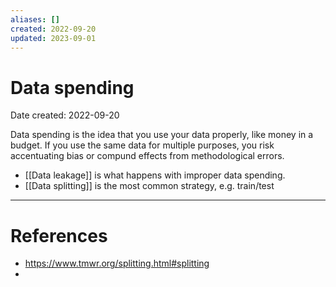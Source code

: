 ```yaml
---
aliases: []
created: 2022-09-20
updated: 2023-09-01
---
```


# Data spending
Date created: 2022-09-20

Data spending is the idea that you use your data properly, like money in a budget. If you use the same data for multiple purposes, you risk accentuating bias or compund effects from methodological errors.

- [[Data leakage]] is what happens with improper data spending.
- [[Data splitting]] is the most common strategy, e.g. train/test

---
# References
* https://www.tmwr.org/splitting.html#splitting
* 